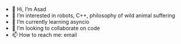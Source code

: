 - 👋 Hi, I’m Asad
- 👀 I’m interested in robots, C++, philosophy of wild animal suffering
- 🌱 I’m currently learning asyncio
- 💞️ I’m looking to collaborate on code
- 📫 How to reach me: email

<!---
asadali84/asadali84 is a ✨ special ✨ repository because its `README.md` (this file) appears on your GitHub profile.
You can click the Preview link to take a look at your changes.
--->
